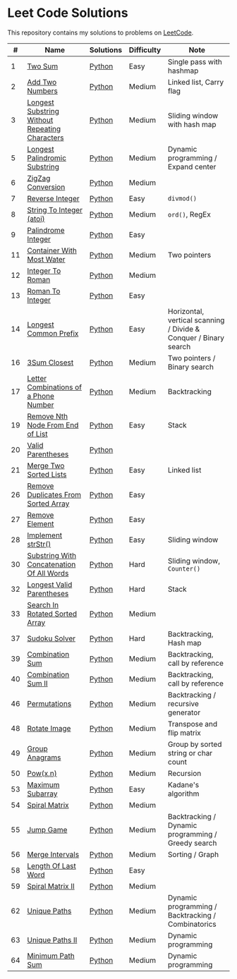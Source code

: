 # Leet Code Solutions

This repository contains my solutions to problems on [LeetCode](https://leetcode.com/problems).

| # | Name | Solutions | Difficulty | Note |
|-|-|-|-|-|
|1|[Two Sum](https://leetcode.com/problems/two-sum/)|[Python](./Python/Algorithms/0001_TwoSum.py)| Easy | Single pass with hashmap|
|2|[Add Two Numbers](https://leetcode.com/problems/add-two-numbers/)|[Python](./Python/Algorithms/0002_AddTwoNumbers.py)| Medium | Linked list, Carry flag|
|3|[Longest Substring Without Repeating Characters](https://leetcode.com/problems/longest-substring-without-repeating-characters/)|[Python](./Python/Algorithms/0003_LongestSubstringWithoutRepeating.py)| Medium | Sliding window with hash map|
|5|[Longest Palindromic Substring](https://leetcode.com/problems/longest-palindromic-substring/solution/)|[Python](./Python/Algorithms/0005_LongestPalindromicSubstring.py)| Medium |Dynamic programming / Expand center|
|6|[ZigZag Conversion](https://leetcode.com/problems/zigzag-conversion/)|[Python](./Python/Algorithms/0006_ZigZagConversion.py)| Medium ||
|7|[Reverse Integer](https://leetcode.com/problems/reverse-integer/)|[Python](./Python/Algorithms/0007_ReverseInteger.py)| Easy |`divmod()`|
|8|[String To Integer (atoi)](https://leetcode.com/problems/string-to-integer-atoi/)|[Python](./Python/Algorithms/0008_StringToInteger.py)| Medium |`ord()`, RegEx|
|9|[Palindrome Integer](https://leetcode.com/problems/palindrome-integer/)|[Python](./Python/Algorithms/0009_PalindromeInteger.py)| Easy ||
|11|[Container With Most Water](https://leetcode.com/problems/container-with-most-water/)|[Python](./Python/Algorithms/0011_ContainerWithMostWater.py)|Medium|Two pointers|
|12|[Integer To Roman](https://leetcode.com/problems/integer-to-roman/)|[Python](./Python/Algorithms/00IntegerToRoman.py)|Medium||
|13|[Roman To Integer](https://leetcode.com/problems/roman-to-integer/)|[Python](./Python/Algorithms/00RomanToInteger.py)|Easy||
|14|[Longest Common Prefix](https://leetcode.com/problems/longest-common-prefix/)|[Python](./Python/Algorithms/00LongestCommonPrefix.py)|Easy|Horizontal, vertical scanning / Divide & Conquer / Binary search|
|16|[3Sum Closest](https://leetcode.com/problems/3sum-closest/)|[Python](./Python/Algorithms/0016_3SumClosest.py)| Medium | Two pointers / Binary search|
|17|[Letter Combinations of a Phone Number](https://leetcode.com/problems/letter-combinations-of-a-phone-number/)|[Python](./Python/Algorithms/0017_LetterCombinationsOfAPhoneNumber.py)| Medium | Backtracking|
|19|[Remove Nth Node From End of List](https://leetcode.com/problems/remove-nth-node-from-end-of-list/)|[Python](./Python/Algorithms/0019_RemoveNthNodeFromEndOfList.py)| Easy |Stack|
|20|[Valid Parentheses](https://leetcode.com/problems/valid-parentheses/)|[Python](./Python/Algorithms/00ValidParentheses.py)|||
|21|[Merge Two Sorted Lists](https://leetcode.com/problems/merge-two-sorted-lists/)|[Python](./Python/Algorithms/0021_MergeTwoSortedLists.py)| Easy | Linked list|
|26|[Remove Duplicates From Sorted Array](https://leetcode.com/problems/remove-duplicates-from-sorted-array/)|[Python](./Python/Algorithms/0026_RemoveDuplicatesFromSortedArray.py)|Easy||
|27|[Remove Element](https://leetcode.com/problems/remove-element/)|[Python](./Python/Algorithms/0027_RemoveElement.py)|Easy||
|28|[Implement strStr()](https://leetcode.com/problems/implement-strstr/)|[Python](./Python/Algorithms/0028_ImplementStrStr.py)|Easy|Sliding window|
|30|[Substring With Concatenation Of All Words](https://leetcode.com/problems/substring-with-concatenation-of-all-words/)|[Python](./Python/Algorithms/0030_SubstringWithConcatenationOfAllWords.py)|Hard|Sliding window, `Counter()`|
|32|[Longest Valid Parentheses](https://leetcode.com/problems/longest-valid-parentheses)|[Python](./Python/Algorithms/0032_LongestValidParentheses.py)|Hard|Stack|
|33|[Search In Rotated Sorted Array](https://leetcode.com/problems/search-in-rotated-sorted-array/)|[Python](./Python/Algorithms/0033_SearchInRotatedSortedArray.py)|Medium||
|37|[Sudoku Solver](https://leetcode.com/problems/sudoku-solver/)|[Python](./Python/Algorithms/0037_SudokuSolver.py)|Hard|Backtracking, Hash map|
|39|[Combination Sum](https://leetcode.com/problems/combination-sum/)|[Python](./Python/Algorithms/0039_CombinationSum.py)|Medium|Backtracking, call by reference|
|40|[Combination Sum II](https://leetcode.com/problems/combination-sum-ii/)|[Python](./Python/Algorithms/0040_CombinationSum2.py)|Medium|Backtracking, call by reference|
|46|[Permutations](https://leetcode.com/problems/permutations/)|[Python](./Python/Algorithms/00Permutations.py)|Medium|Backtracking / recursive generator|
|48|[Rotate Image](https://leetcode.com/problems/rotate-image/)|[Python](./Python/Algorithms/0048_RotateImage.py)|Medium|Transpose and flip matrix|
|49|[Group Anagrams](https://leetcode.com/problems/group-anagrams/)|[Python](./Python/Algorithms/0049_GroupAnagrams.py)|Medium|Group by sorted string or char count|
|50|[Pow(x,n)](https://leetcode.com/problems/powx-n)|[Python](./Python/Algorithms/00PowXN.py)|Medium|Recursion|
|53|[Maximum Subarray](https://leetcode.com/problems/maximum-subarray/)|[Python](./Python/Algorithms/0053_MaximumSubarray.py)|Easy|Kadane's algorithm|
|54|[Spiral Matrix](https://leetcode.com/problems/spiral-matrix/)|[Python](./Python/Algorithms/00SpiralMatrix.py)|Medium||
|55|[Jump Game](https://leetcode.com/problems/jump-game/)|[Python](./Python/Algorithms/00JumpyGame.py)|Medium|Backtracking / Dynamic programming / Greedy search|
|56|[Merge Intervals](https://leetcode.com/problems/merge-intervals/)|[Python](./Python/Algorithms/0056_MergeIntervals.py)|Medium|Sorting / Graph|
|58|[Length Of Last Word](https://leetcode.com/problems/length-of-last-word/)|[Python](./Python/Algorithms/0058_LengthOfLastWord.py)|Easy||
|59|[Spiral Matrix II](https://leetcode.com/problems/spiral-matrix-ii/)|[Python](./Python/Algorithms/0059_SpiralMatrix2.py)|Medium||
|62|[Unique Paths](https://leetcode.com/problems/unique-paths/)|[Python](./Python/Algorithms/0062_UniquePaths.py)|Medium|Dynamic programming / Backtracking / Combinatorics|
|63|[Unique Paths II](https://leetcode.com/problems/unique-paths-ii/)|[Python](./Python/Algorithms/0063_UniquePaths2.py)|Medium|Dynamic programming|
|64|[Minimum Path Sum](https://leetcode.com/problems/minimum-path-sum/)|[Python](./Python/Algorithms/0064_MinimumPathSum.py)|Medium|Dynamic programming|

[//]: ||[](https://leetcode.com/problems/)|[Python](./Python/Algorithms/.py)|||